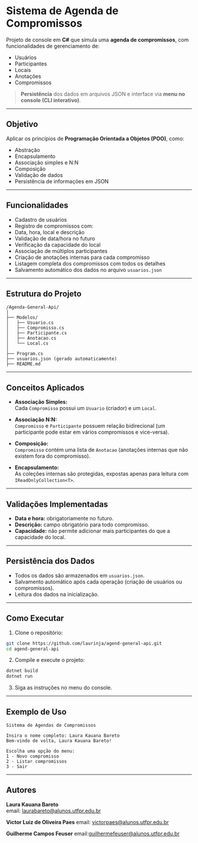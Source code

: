 
#  Sistema de Agenda de Compromissos

Projeto de console em **C#** que simula uma **agenda de compromissos**, com funcionalidades de gerenciamento de:

-  Usuários
-  Participantes
-  Locais
-  Anotações
-  Compromissos

> **Persistência** dos dados em arquivos JSON e interface via **menu no console (CLI interativo)**.

---

##  Objetivo

Aplicar os princípios de **Programação Orientada a Objetos (POO)**, como:

-  Abstração
-  Encapsulamento
-  Associação simples e N:N
-  Composição
-  Validação de dados
-  Persistência de informações em JSON

---

##  Funcionalidades

-  Cadastro de usuários
-  Registro de compromissos com:
  - Data, hora, local e descrição
  - Validação de data/hora no futuro
  - Verificação da capacidade do local
-  Associação de múltiplos participantes
-  Criação de anotações internas para cada compromisso
-  Listagem completa dos compromissos com todos os detalhes
-  Salvamento automático dos dados no arquivo `usuarios.json`

---

##  Estrutura do Projeto

```
/Agenda-General-Api/
│
├── Modelos/
│   ├── Usuario.cs
│   ├── Compromisso.cs
│   ├── Participante.cs
│   ├── Anotacao.cs
│   └── Local.cs
│
├── Program.cs
├── usuarios.json (gerado automaticamente)
├── README.md
```

---

##  Conceitos Aplicados

- **Associação Simples:**  
   Cada `Compromisso` possui um `Usuario` (criador) e um `Local`.

- **Associação N:N:**  
   `Compromisso` e `Participante` possuem relação bidirecional (um participante pode estar em vários compromissos e vice-versa).

- **Composição:**  
  `Compromisso` contém uma lista de `Anotacao` (anotações internas que não existem fora do compromisso).

- **Encapsulamento:**  
   As coleções internas são protegidas, expostas apenas para leitura com `IReadOnlyCollection<T>`.

---

##  Validações Implementadas

-  **Data e hora:** obrigatoriamente no futuro.
-  **Descrição:** campo obrigatório para todo compromisso.
-  **Capacidade:** não permite adicionar mais participantes do que a capacidade do local.

---

##  Persistência dos Dados

-  Todos os dados são armazenados em `usuarios.json`.
-  Salvamento automático após cada operação (criação de usuários ou compromissos).
-  Leitura dos dados na inicialização.

---

##  Como Executar

1. Clone o repositório:

```bash
git clone https://github.com/laurinja/agend-general-api.git
cd agend-general-api
```

2. Compile e execute o projeto:

```bash
dotnet build
dotnet run
```

3. Siga as instruções no menu do console.

---

##  Exemplo de Uso

```plaintext
Sistema de Agendas de Compromissos

Insira o nome completo: Laura Kauana Bareto
Bem-vindo de volta, Laura Kauana Bareto!

Escolha uma opção do menu:
1 - Novo compromisso
2 - Listar compromissos
3 - Sair
```

---

##  Autores

**Laura Kauana Bareto**  
email: laurabareto@alunos.utfpr.edu.br

**Victor Luiz de Oliveira Paes**
email: victorpaes@alunos.utfpr.edu.br

**Guilherme Campos Feuser**
email:guilhermefeuser@alunos.utfpr.edu.br

